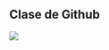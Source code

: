 ## Clase de Github

![](https://minas.medellin.unal.edu.co/templates/minas/images/escudoUnal.png)


